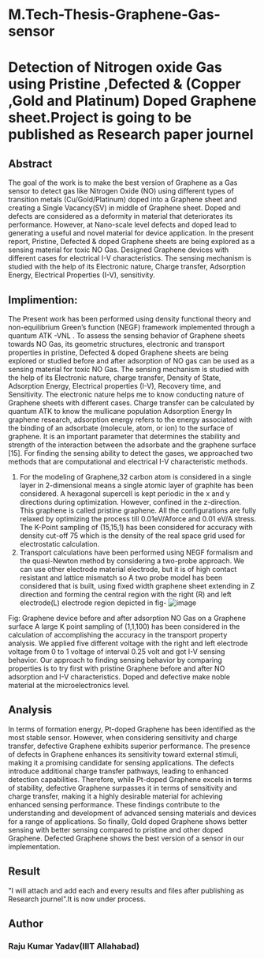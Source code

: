 # M.Tech-Thesis-Graphene-Gas-sensor
# Detection of Nitrogen oxide Gas using Pristine ,Defected &amp; (Copper ,Gold and Platinum) Doped Graphene sheet.Project is going to be published as Research paper journel
## Abstract 
The goal of the work is to make the best version of Graphene as a Gas sensor to detect gas like Nitrogen Oxide (NO) using different types of transition metals (Cu/Gold/Platinum) doped into a Graphene sheet and creating a Single Vacancy(SV) in middle of Graphene sheet. Doped and defects are considered as a deformity in material that deteriorates its performance. However, at Nano-scale level defects and doped lead to generating a useful and novel material for device application. In the present report, Pristine, Defected & doped Graphene sheets are being explored as a sensing material for toxic NO Gas. Designed Graphene devices with different cases for electrical I-V characteristics.
The sensing mechanism is studied with the help of its Electronic nature, Charge transfer, Adsorption Energy, Electrical Properties (I-V), sensitivity.
## Implimention:
The Present work has been performed using density functional theory and non-equilibrium Green’s function (NEGF)  framework implemented through a quantum ATK -VNL .
To assess the sensing behavior of Graphene sheets towards NO Gas, its geometric structures, electronic and transport properties in pristine, Defected & doped Graphene sheets are being explored or studied before and after adsorption of NO gas can be used as a sensing material for toxic NO Gas.
The sensing mechanism is studied with the help of its Electronic nature, charge transfer, Density of State, Adsorption Energy, Electrical properties (I-V), Recovery time, and Sensitivity.
The electronic nature helps me to know conducting nature of Graphene sheets with different cases.
Charge transfer can be calculated by quantum ATK to know the mullicane population
Adsorption Energy
In graphene research, adsorption energy refers to the energy associated with the binding of an adsorbate (molecule, atom, or ion) to the surface of graphene. It is an important parameter that determines the stability and strength of the interaction between the adsorbate and the graphene surface [15].
For finding the sensing ability to detect the gases, we approached two methods that are computational and electrical I-V characteristic methods.
1. For the modeling of Graphene,32 carbon atom is considered in a single layer in 2-dimensional means a single atomic layer of graphite has been considered. A hexagonal supercell is kept periodic in the x and y directions during optimization. However, confined in the z-direction. This graphene is called pristine graphene. All the configurations are fully relaxed by optimizing the process till 0.01eV/Aforce and 0.01 eV/A stress. The K-Point sampling of (15,15,1) has been considered for accuracy with density cut-off 75 which is the density of the real space grid used for electrostatic calculation.
2. Transport calculations have been performed using NEGF formalism and the quasi-Newton method by considering a two-probe approach. We can use other electrode material electrode, but it is of high contact resistant and lattice mismatch so  A two probe model has been considered that is built, using fixed width graphene sheet extending in Z direction and forming the central region with the right (R) and left electrode(L) electrode region depicted in fig-
![image](https://github.com/mec2021045/My-M.Tech-Thesis-Graphene-Gas-sensor/assets/115482179/86427c9d-859c-4f32-ab96-ff279ca6d84d)

Fig: Graphene device before and after adsorption NO Gas on a Graphene surface
A large K point sampling of (1,1,100) has been considered in the calculation of accomplishing the accuracy in the transport property analysis. We applied five different voltage with the right and left electrode voltage from 0 to 1 voltage of interval 0.25 volt and got I-V sensing behavior.
Our approach to finding sensing behavior by comparing properties is to try first with pristine Graphene before and after NO adsorption and I-V characteristics. Doped and defective make noble material at the microelectronics level. 
## Analysis
In terms of formation energy, Pt-doped Graphene has been identified as the most stable sensor. However, when considering sensitivity and charge transfer, defective Graphene exhibits superior performance. The presence of defects in Graphene enhances its sensitivity toward external stimuli, making it a promising candidate for sensing applications. The defects introduce additional charge transfer pathways, leading to enhanced detection capabilities. Therefore, while Pt-doped Graphene excels in terms of stability, defective Graphene surpasses it in terms of sensitivity and charge transfer, making it a highly desirable material for achieving enhanced sensing performance. These findings contribute to the understanding and development of advanced sensing materials and devices for a range of applications. 
So finally, Gold doped Graphene shows better sensing with better sensing compared to pristine and other doped Graphene. Defected Graphene shows the best version of a sensor in our implementation. 
## Result
"I will attach and add each and every results and files after publishing as Research journel".It is now under process.
## Author
### Raju Kumar Yadav(IIIT Allahabad)
